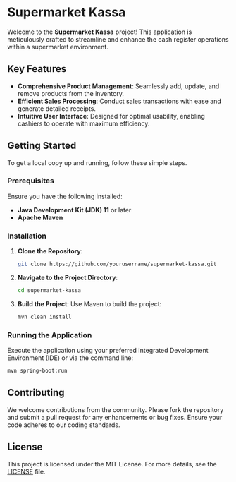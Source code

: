 # Supermarket Kassa

Welcome to the **Supermarket Kassa** project! This application is meticulously crafted to streamline and enhance the cash register operations within a supermarket environment.

## Key Features

- **Comprehensive Product Management**: Seamlessly add, update, and remove products from the inventory.
- **Efficient Sales Processing**: Conduct sales transactions with ease and generate detailed receipts.
- **Intuitive User Interface**: Designed for optimal usability, enabling cashiers to operate with maximum efficiency.

## Getting Started

To get a local copy up and running, follow these simple steps.

### Prerequisites

Ensure you have the following installed:

- **Java Development Kit (JDK) 11** or later
- **Apache Maven**

### Installation

1. **Clone the Repository**:
   ```bash
   git clone https://github.com/yourusername/supermarket-kassa.git
   ```
2. **Navigate to the Project Directory**:
   ```bash
   cd supermarket-kassa
   ```
3. **Build the Project**:
   Use Maven to build the project:
   ```bash
   mvn clean install
   ```

### Running the Application

Execute the application using your preferred Integrated Development Environment (IDE) or via the command line:
```bash
mvn spring-boot:run
```

## Contributing

We welcome contributions from the community. Please fork the repository and submit a pull request for any enhancements or bug fixes. Ensure your code adheres to our coding standards.

## License

This project is licensed under the MIT License. For more details, see the [LICENSE](../../../LICENSE) file.